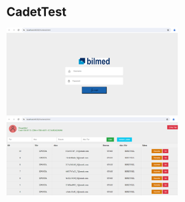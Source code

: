 # CadetTest

<img width="400px" height="auto" src="./image/login.png" />
<img width="400px" height="auto" src="./image/main.png" />
